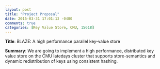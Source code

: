 ```yaml
---
layout: post
title: "Project Proposal"
date: 2015-03-31 17:01:13 -0400
comments: true
categories: [Key Value Store, CMU, 15618] 
---
```


**Title**: BLAZE: A high performance parallel key-value store

**Summary**:
We are going to implement a high performance, distributed key value store on the CMU latedays cluster that supports store-semantics and dynamic redistribution of keys using consistent hashing.
